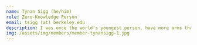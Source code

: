 ```yaml
---
name: Tynan Sigg (he/him)
role: Zero-Knowledge Person
email: tsigg (at) berkeley.edu
description: I was once the world’s youngest person, have more arms than average, and can guess the solutions to NP-complete problems with 50% probability. In my free time I can be found mountain biking, untangling qubits, playing cello, and replacing the tape in my Turing machine.
img: /assets/img/members/member-tynansigg-1.jpg
---
```

